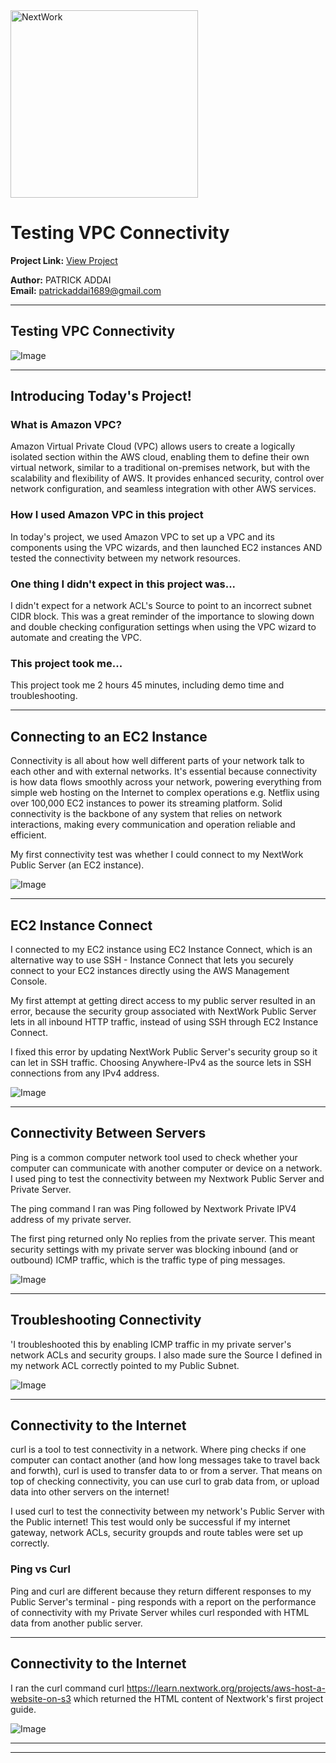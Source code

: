 <img src="https://cdn.prod.website-files.com/677c400686e724409a5a7409/6790ad949cf622dc8dcd9fe4_nextwork-logo-leather.svg" alt="NextWork" width="300" />

# Testing VPC Connectivity

**Project Link:** [View Project](http://learn.nextwork.org/projects/aws-networks-connectivity)

**Author:** PATRICK ADDAI  
**Email:** patrickaddai1689@gmail.com

---

## Testing VPC Connectivity

![Image](http://learn.nextwork.org/refreshed_amber_shy_cantaloupe/uploads/aws-networks-connectivity_8ee57662)

---

## Introducing Today's Project!

### What is Amazon VPC?

Amazon Virtual Private Cloud (VPC) allows users to create a logically isolated section within the AWS cloud, enabling them to define their own virtual network, similar to a traditional on-premises network, but with the scalability and flexibility of AWS. It provides enhanced security, control over network configuration, and seamless integration with other AWS services. 



### How I used Amazon VPC in this project

In today's project, we used Amazon VPC to set up a VPC and its components using the VPC wizards, and then launched EC2 instances AND tested the connectivity between my network resources.

### One thing I didn't expect in this project was...

I didn't expect for a network ACL's Source to point to an incorrect subnet CIDR block. This was a great reminder of the importance to slowing down and double checking configuration settings when using the VPC wizard to automate and creating the VPC.

### This project took me...

This project took me 2 hours 45 minutes, including demo time and troubleshooting.

---

## Connecting to an EC2 Instance

Connectivity is all about how well different parts of your network talk to each other and with external networks. It's essential because connectivity is how data flows smoothly across your network, powering everything from simple web hosting on the Internet to complex operations e.g. Netflix using over 100,000 EC2 instances to power its streaming platform. Solid connectivity is the backbone of any system that relies on network interactions, making every communication and operation reliable and efficient.

My first connectivity test was whether I could connect to my NextWork Public Server (an EC2 instance).

![Image](http://learn.nextwork.org/refreshed_amber_shy_cantaloupe/uploads/aws-networks-connectivity_88727bef)

---

## EC2 Instance Connect

I connected to my EC2 instance using EC2 Instance Connect, which is an alternative way to use SSH - Instance Connect that lets you securely connect to your EC2 instances directly using the AWS Management Console.

My first attempt at getting direct access to my public server resulted in an error, because the security group associated with NextWork Public Server lets in all inbound HTTP traffic, instead of using SSH through EC2 Instance Connect.

I fixed this error by updating NextWork Public Server's security group so it can let in SSH traffic. Choosing Anywhere-IPv4 as the source lets in SSH connections from any IPv4 address.

![Image](http://learn.nextwork.org/refreshed_amber_shy_cantaloupe/uploads/aws-networks-connectivity_1cbb1b88)

---

## Connectivity Between Servers

Ping is a common computer network tool used to check whether your computer can communicate with another computer or device on a network. I used ping to test the connectivity between my Nextwork Public Server and Private Server.

The ping command I ran was Ping followed by Nextwork Private IPV4 address of my private server.

The first ping returned only No replies from the private server. This meant security settings with my private server was blocking inbound (and or outbound) ICMP traffic, which is the traffic type of ping messages.

![Image](http://learn.nextwork.org/refreshed_amber_shy_cantaloupe/uploads/aws-networks-connectivity_defghijk)

---

## Troubleshooting Connectivity

'I troubleshooted this by enabling ICMP traffic in my private server's network ACLs and security groups. I also made sure the Source I defined in my network ACL correctly pointed to my Public Subnet.

![Image](http://learn.nextwork.org/refreshed_amber_shy_cantaloupe/uploads/aws-networks-connectivity_4a9e8014)

---

## Connectivity to the Internet

curl is a tool to test connectivity in a network. Where ping checks if one computer can contact another (and how long messages take to travel back and forwth), curl is used to transfer data to or from a server. That means on top of checking connectivity, you can use curl to grab data from, or upload data into other servers on the internet!

I used curl to test the connectivity between my network's Public Server with the Public internet! This test would only be successful if my internet gateway, network ACLs, security groupds and route tables were set up correctly.

### Ping vs Curl

Ping and curl are different because they return different responses to my Public Server's terminal - ping responds with a report on the performance of connectivity with my Private Server whiles curl responded with HTML data from another public server.

---

## Connectivity to the Internet

I ran the curl command curl https://learn.nextwork.org/projects/aws-host-a-website-on-s3 which returned the HTML content of Nextwork's first project guide.

![Image](http://learn.nextwork.org/refreshed_amber_shy_cantaloupe/uploads/aws-networks-connectivity_8ee57662)

---

---
